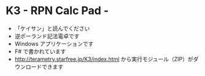 # K3 - RPN Calc Pad -

* 「ケイサン」と読んでください
* 逆ポーランド記法電卓です
* Windows アプリケーションです
* F# で書かれています
* http://terametry.starfree.jp/K3/index.html から実行モジュール（ZIP）がダウンロードできます
